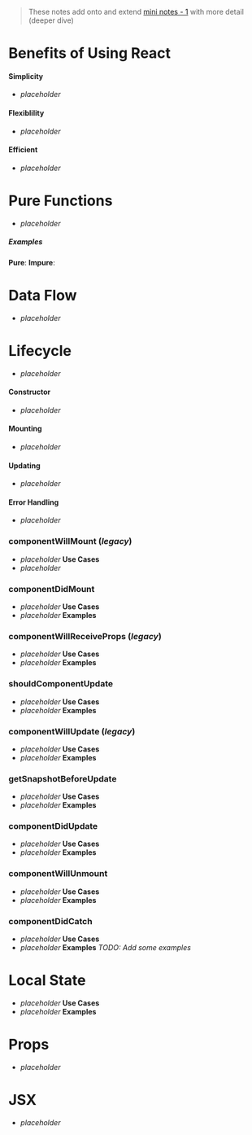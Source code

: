 > These notes add onto and extend [mini notes - 1](react-notes-mini-1.md) with more detail (deeper dive)

# Benefits of Using React
#### Simplicity
- *placeholder*
#### Flexiblility
- *placeholder*
#### Efficient
- *placeholder*

# Pure Functions
- *placeholder*

##### Examples
**Pure**:
**Impure**:

# Data Flow
- *placeholder*

# Lifecycle
- *placeholder*
#### Constructor
- *placeholder*
#### Mounting
- *placeholder*
#### Updating
- *placeholder*
#### Error Handling
- *placeholder*

### componentWillMount (_legacy_)
- *placeholder*
**Use Cases**
- *placeholder*

### componentDidMount
- *placeholder*
**Use Cases**
- *placeholder*
**Examples**

### componentWillReceiveProps (_legacy_)
- *placeholder*
**Use Cases**
- *placeholder*
**Examples**

### shouldComponentUpdate
- *placeholder*
**Use Cases**
- *placeholder*
**Examples**

### componentWillUpdate (_legacy_)
- *placeholder*
**Use Cases**
- *placeholder*
**Examples**

### getSnapshotBeforeUpdate
- *placeholder*
**Use Cases**
- *placeholder*
**Examples**

### componentDidUpdate
- *placeholder*
**Use Cases**
- *placeholder*
**Examples**

### componentWillUnmount
- *placeholder*
**Use Cases**
- *placeholder*
**Examples**

### componentDidCatch
- *placeholder*
**Use Cases**
- *placeholder*
**Examples**
 *TODO: Add some examples*

# Local State
- *placeholder*
**Use Cases**
- *placeholder*
**Examples**

# Props
 - *placeholder*

# JSX
- *placeholder*
